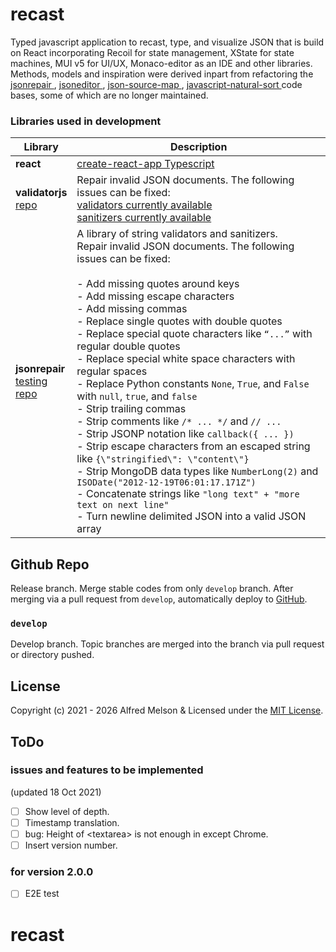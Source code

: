 # recast
<!-- ![](https://github.com/alfredmelson/ts-json-visualizer/workflows/test.yml/badge.svg) -->

Typed javascript application to recast, type, and visualize JSON that is build on React incorporating Recoil for state management,  XState for state machines, MUI v5 for UI/UX, Monaco-editor as an IDE and other libraries. Methods, models and inspiration were derived inpart from refactoring the [ jsonrepair ](https://github.com/josdejong/jsonrepair), [ jsoneditor ](https://github.com/josdejong/jsoneditor), [ json-source-map ](https://github.com/epoberezkin/json-source-map), [ javascript-natural-sort ](https://github.com/Bill4Time/javascript-natural-sort) code bases, some of which are no longer maintained.

### Libraries used in development

Library            | Description
------------------ | --------------------------------------
**react**          | [create-react-app Typescript](https://create-react-app.dev/docs/adding-typescript/)
**validatorjs** <br/>[repo](https://github.com/validatorjs/validator.js)    | Repair invalid JSON documents. The following issues can be fixed: <br/> [ validators currently available ](./src/data/readme/validatorjs/validators) <br/>[ sanitizers currently available ](./src/data/readme/validatorjs/sanitizers)
**jsonrepair** <br/>[testing](https://josdejong.github.io/jsonrepair/)<br/>[repo](https://github.com/josdejong/jsonrepair)     | A library of string validators and sanitizers. <br/> Repair invalid JSON documents. The following issues can be fixed: <br/><br/> - Add missing quotes around keys<br/> - Add missing escape characters<br/> - Add missing commas<br/> - Replace single quotes with double quotes<br/> - Replace special quote characters like `“...”`  with regular double quotes<br/> - Replace special white space characters with regular spaces<br/> - Replace Python constants `None`, `True`, and `False` with `null`, `true`, and `false`<br/> - Strip trailing commas<br/> - Strip comments like `/* ... */` and `// ...`<br/> - Strip JSONP notation like `callback({ ... })`<br/> - Strip escape characters from an escaped string like `{\"stringified\": \"content\"}`<br/> - Strip MongoDB data types like `NumberLong(2)` and `ISODate("2012-12-19T06:01:17.171Z")`<br/> - Concatenate strings like `"long text" + "more text on next line"`<br/> - Turn newline delimited JSON into a valid JSON array

## Github Repo

Release branch. Merge stable codes from only `develop` branch. After merging via a pull request from `develop`, automatically deploy to [GitHub](https://alfredmelson.github.io/ts-json-visualizer/).

### `develop`

Develop branch. Topic branches are merged into the branch via pull request or directory pushed.

## License

Copyright (c) 2021 - 2026 Alfred Melson & Licensed under the [MIT License](./LICENSE).

## ToDo

### issues and features to be implemented 
(updated 18 Oct 2021)

- [ ] Show level of depth.
- [ ] Timestamp translation.
- [ ] bug: Height of &lt;textarea&gt; is not enough in except Chrome.
- [ ] Insert version number.

### for version 2.0.0

- [ ] E2E test

# recast

